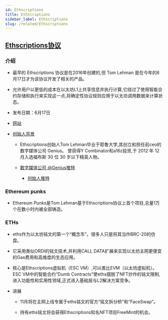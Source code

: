 ```yaml
---
id: Ethscriptions
title: Ethscriptions
sidebar_label: Ethscriptions
slug: /related/Ethscriptions
---
```


## [Ethscriptions协议](https://twitter.com/EthscriptionsCN/status/1671654183320309761)

### 介绍

- 最早的 Ethscriptions 协议是在2016年创建的,但 Tom Lehman 是在今年的6月17日才为该协议开发了相关的产品。

- 允许用户以更低的成本在以太坊L1上共享信息并执行计算,它绕过了使用智能合约存储和执行来实现这一点,将确定性协议规则应用于以太坊调用数据来计算状态。

- 发布日期：6月17日

- [网站](https://ethscriptions.com/)

- [创始人背景](https://www.linkedin.com/in/lehmant)

	- Ethscriptions创始人Tom Lehman毕业于耶鲁大学,其创立和担任前ceo的数字媒体公司 Genius。 曾获得Y Combinator和a16z投资,于 2012 年 12 月入选福布斯 30 位 30 岁以下精英人物。

	- [数字媒体公司 @Genius推特](https://twitter.com/Genius)

		- [创始人推特](https://twitter.com/dumbnamenumbers)

### Ethereum punks

- Ethereum Punks是Tom Lehman基于Ethscriptions协议上首个项目,总量1万个在数小时内被全部铸造。

### ETHs

- eths作为以太坊铭文的第一个“概念币”。很多人只是将其当作BRC-20的仿盘。

- 它采用类似ORDI的铭文技术,并利用CALL DATA扩展来实现以太坊主网更便宜的Gas费用和高维度的生态应用。

- 核心是Ethscriptions虚拟机（ESC VM）,可以类比EVM（以太坊虚拟机）。ESC VM中的智能合约“Dumb Contracts”使eths摆脱了NFT炒作的铭文限制,进入功能性和实用性领域,正式进入基础层与L2解决方案竞争。

- 进展

	- 11月将在主网上线专属于eths铭文的官方“铭文拆分桥”和“FaceSwap”。

	- 持有eths铭文将会获得Ethscriptions知名NFT项目FreeMint的机会。

